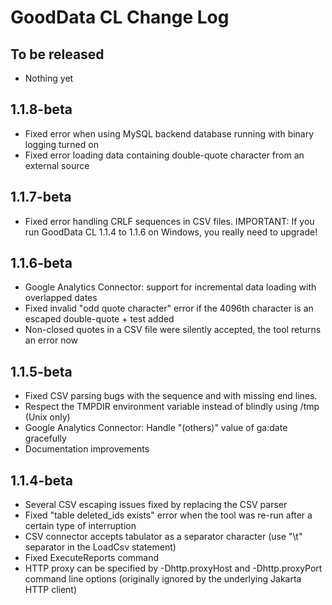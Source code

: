 # GoodData CL Change Log

## To be released

* Nothing yet

## 1.1.8-beta

* Fixed error when using MySQL backend database running with binary logging turned on
* Fixed error loading data containing double-quote character from an external source

## 1.1.7-beta

* Fixed error handling CRLF sequences in CSV files. IMPORTANT: If you run GoodData CL 1.1.4 to 1.1.6 on Windows, you really need to upgrade!

## 1.1.6-beta

* Google Analytics Connector: support for incremental data loading with overlapped dates
* Fixed invalid "odd quote character" error if the 4096th character is an escaped double-quote + test added
* Non-closed quotes in a CSV file were silently accepted, the tool returns an error now

## 1.1.5-beta

* Fixed CSV parsing bugs with the <comma><tree-double-quotes> sequence and with missing end lines. 
* Respect the TMPDIR environment variable instead of blindly using /tmp (Unix only)
* Google Analytics Connector: Handle "(others)" value of ga:date gracefully
* Documentation improvements 

## 1.1.4-beta

* Several CSV escaping issues fixed by replacing the CSV parser
* Fixed "table deleted_ids exists" error when the tool was re-run after a certain type of interruption
* CSV connector accepts tabulator as a separator character (use "\t" separator in the LoadCsv statement)
* Fixed ExecuteReports command
* HTTP proxy can be specified by -Dhttp.proxyHost and -Dhttp.proxyPort command line options (originally ignored by the underlying Jakarta HTTP client)
